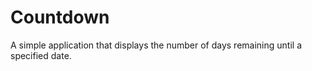 # Countdown

A simple application that displays the number of days remaining until a specified date.